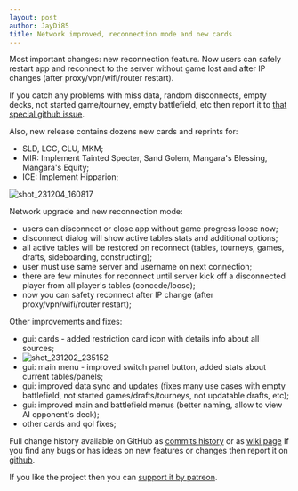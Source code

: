 ```yaml
---
layout: post
author: JayDi85
title: Network improved, reconnection mode and new cards
---
```

Most important changes: new reconnection feature. Now users can safely restart 
app and reconnect to the server without game lost and after IP changes (after proxy/vpn/wifi/router restart).

If you catch any problems with miss data, random disconnects, 
empty decks, not started game/tourney, empty battlefield, etc 
then report it to [that special github issue](https://github.com/magefree/mage/issues/11526).

Also, new release contains dozens new cards and reprints for:
* SLD, LCC, CLU, MKM;
* MIR: Implement Tainted Specter, Sand Golem, Mangara's Blessing, Mangara's Equity;
* ICE: Implement Hipparion;

![shot_231204_160817](https://github.com/magefree/mage/assets/8344157/fed279b1-f00f-49a3-a6c2-c04f4fe901ee)

Network upgrade and new reconnection mode:
* users can disconnect or close app without game progress loose now;
* disconnect dialog will show active tables stats and additional options;
* all active tables will be restored on reconnect (tables, tourneys, games, drafts, sideboarding, constructing);
* user must use same server and username on next connection;
* there are few minutes for reconnect until server kick off a disconnected player from all player's tables (concede/loose);
* now you can safety reconnect after IP change (after proxy/vpn/wifi/router restart);

Other improvements and fixes:
* gui: cards - added restriction card icon with details info about all sources;
* ![shot_231202_235152](https://github.com/magefree/mage/assets/8344157/759a8d6a-9f10-437a-85ba-f191e21e14f6)
* gui: main menu - improved switch panel button, added stats about current tables/panels;
* gui: improved data sync and updates (fixes many use cases with empty battlefield, not started games/drafts/tourneys, not updatable drafts, etc);
* gui: improved main and battlefield menus (better naming, allow to view AI opponent's deck);
* other cards and qol fixes;

Full change history available on GitHub as [commits history](https://github.com/magefree/mage/commits/) 
or as [wiki page](https://github.com/magefree/mage/wiki/Release-changes)
If you find any bugs or has ideas on new features or changes then report it on [github](https://github.com/magefree/mage/issues).

If you like the project then you can [support it by patreon](http://xmage.today/#donate).